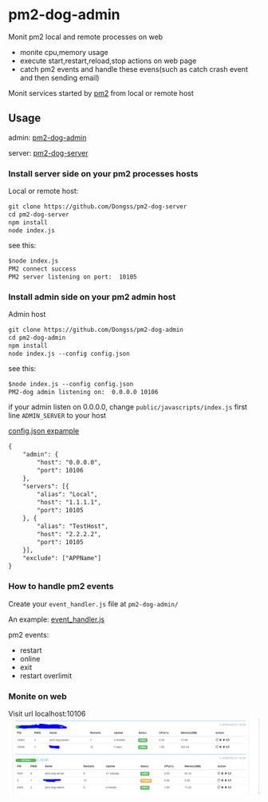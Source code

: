 # pm2-dog-admin

Monit pm2 local and remote processes on web

* monite cpu,memory usage
* execute start,restart,reload,stop actions on web page 
* catch pm2 events and handle these evens(such as catch crash event and then sending email)

Monit services started by [pm2](https://github.com/Unitech/pm2) from local or remote host

## Usage 

admin: [pm2-dog-admin](https://github.com/Dongss/pm2-dog-admin)

server: [pm2-dog-server](https://github.com/Dongss/pm2-dog-server)

### Install server side on your pm2 processes hosts

Local or remote host:

```
git clone https://github.com/Dongss/pm2-dog-server
cd pm2-dog-server
npm install
node index.js
```

see this:

```
$node index.js 
PM2 connect success
PM2 server listening on port:  10105
```

### Install admin side on your pm2 admin host

Admin host

```
git clone https://github.com/Dongss/pm2-dog-admin
cd pm2-dog-admin
npm install
node index.js --config config.json
```

see this:

```
$node index.js --config config.json
PM2-dog admin listening on:  0.0.0.0 10106
```

if your admin listen on 0.0.0.0, change `public/javascripts/index.js` first line `ADMIN_SERVER` to your host

[config.json expample](https://github.com/Dongss/pm2-dog-admin/blob/master/default_config.json)

```
{
    "admin": {
        "host": "0.0.0.0",
        "port": 10106
    },
    "servers": [{
        "alias": "Local",
        "host": "1.1.1.1",
        "port": 10105
    }, {
        "alias": "TestHost",
        "host": "2.2.2.2",
        "port": 10105
    }],
    "exclude": ["APPName"]
}
```

### How to handle pm2 events

Create your `event_handler.js` file at `pm2-dog-admin/`  

An example: [event_handler.js](https://github.com/Dongss/pm2-dog-admin/blob/master/default_event_handler.js)

pm2 events:

* restart
* online
* exit
* restart overlimit

### Monite on web

Visit url localhost:10106
![demo](./images/desc.png)

